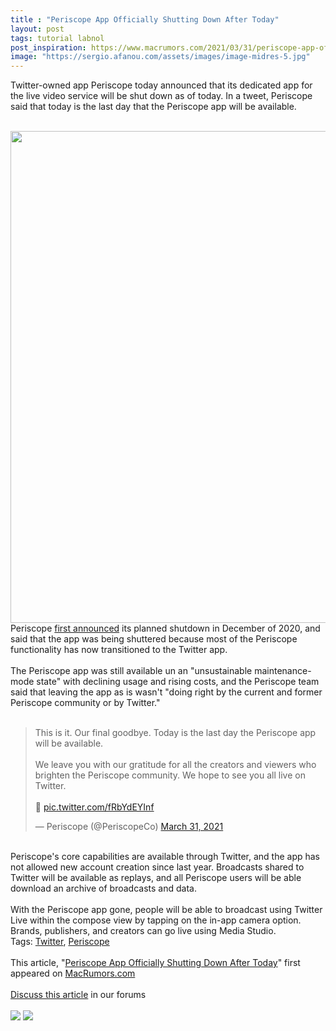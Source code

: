```yaml
---
title : "Periscope App Officially Shutting Down After Today"
layout: post
tags: tutorial labnol
post_inspiration: https://www.macrumors.com/2021/03/31/periscope-app-officially-shutting-down-after-today/
image: "https://sergio.afanou.com/assets/images/image-midres-5.jpg"
---
```


Twitter-owned app Periscope today announced that its dedicated app for the live video service will be shut down as of today. In a tweet, Periscope said that today is the last day that the Periscope app will be available.
<br/>

<br/>
<img src="https://images.macrumors.com/article-new/2020/12/periscope-twitter-app.jpg" alt="" width="1400" height="787" class="aligncenter size-full wp-image-775195" />
<br/>
Periscope <a href="https://www.macrumors.com/2020/12/15/periscope-app-shutting-down/">first announced</a> its planned shutdown in December of 2020, and said that the app was being shuttered because most of the Periscope functionality has now transitioned to the Twitter app.
<br/>

<br/>
The Periscope app was still available un an "unsustainable maintenance-mode state" with declining usage and rising costs, and the Periscope team said that leaving the app as is wasn't "doing right by the current and former Periscope community or by Twitter."
<br/>

<br/>
<div class="center-wrap"><blockquote class="twitter-tweet"><p lang="en" dir="ltr">This is it. Our final goodbye. Today is the last day the Periscope app will be available.<br><br>We leave you with our gratitude for all the creators and viewers who brighten the Periscope community. We hope to see you all live on Twitter. <br><br>&#x1f49c; <a href="https://t.co/fRbYdEYInf">pic.twitter.com/fRbYdEYInf</a></p>&mdash; Periscope (@PeriscopeCo) <a href="https://twitter.com/PeriscopeCo/status/1377318425404469248?ref_src=twsrc%5Etfw">March 31, 2021</a></blockquote> <script async src="https://platform.twitter.com/widgets.js" charset="utf-8"></script></div>
<br/>
Periscope's core capabilities are available through Twitter, and the app has not allowed new account creation since last year. Broadcasts shared to Twitter will be available as replays, and all Periscope users will be able download an archive of broadcasts and data.
<br/>

<br/>
With the Periscope app gone, people will be able to broadcast using Twitter Live within the compose view by tapping on the in-app camera option. Brands, publishers, and creators can go live using Media Studio.<div class="linkback">Tags: <a href="https://www.macrumors.com/guide/twitter/">Twitter</a>, <a href="https://www.macrumors.com/guide/periscope/">Periscope</a></div><br/>This article, &quot;<a href="https://www.macrumors.com/2021/03/31/periscope-app-officially-shutting-down-after-today/">Periscope App Officially Shutting Down After Today</a>&quot; first appeared on <a href="https://www.macrumors.com">MacRumors.com</a><br/><br/><a href="https://forums.macrumors.com/threads/periscope-app-officially-shutting-down-after-today.2290250/">Discuss this article</a> in our forums<br/><br/><div class="feedflare">
<a href="http://feeds.macrumors.com/~ff/MacRumors-All?a=26h_dM7HOVE:FYycKiHBbTI:6W8y8wAjSf4"><img src="http://feeds.feedburner.com/~ff/MacRumors-All?d=6W8y8wAjSf4" border="0"></img></a> <a href="http://feeds.macrumors.com/~ff/MacRumors-All?a=26h_dM7HOVE:FYycKiHBbTI:qj6IDK7rITs"><img src="http://feeds.feedburner.com/~ff/MacRumors-All?d=qj6IDK7rITs" border="0"></img></a>
</div><img src="http://feeds.feedburner.com/~r/MacRumors-All/~4/26h_dM7HOVE" height="1" width="1" alt=""/>